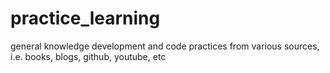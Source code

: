 # practice_learning
general knowledge development and code practices from various sources, i.e. books, blogs, github, youtube, etc
